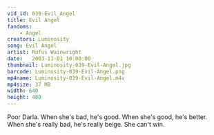 ```yaml
---
vid_id: 039-Evil_Angel
title: Evil Angel
fandoms:
    - Angel
creators: Luminosity
song: Evil Angel
artist: Rufus Wainwright
date:   2003-11-01 10:00:00
thumbnail: Luminosity-039-Evil-Angel.jpg
barcode: Luminosity-039-Evil-Angel.png
mp4name: Luminosity-039-Evil-Angel.m4v
mp4size: 37 MB
width: 640
height: 480
---
```


Poor Darla. When she's bad, he's good. When she's good, he's better. When she's really bad, he's really beige. She can't win.
  